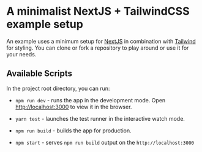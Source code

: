 # A minimalist NextJS + TailwindCSS example setup

An example uses a minimum setup for [NextJS](https://nextjs.org/) in combination with [Tailwind](https://tailwindcss.com/) for styling. You can clone or fork a repository to play around or use it for your needs.

## Available Scripts

In the project root directory, you can run:

- `npm run dev` - runs the app in the development mode. Open [http://localhost:3000](http://localhost:3000) to view it in the browser.

- `yarn test` - launches the test runner in the interactive watch mode.

- `npm run build` - builds the app for production.

- `npm start` - serves `npm run build` output on the `http://localhost:3000`
